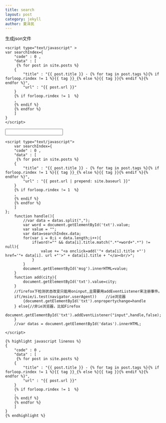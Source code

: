 ```yaml
---
title: search
layout: post
category: jekyll
author: 夏泽民
---
```

生成json文件
```
<script type="text/javascript" >
var searchIndex={
	"code" : 0 ,
	"data" : [
	 {% for post in site.posts %}
	{
		"title" : "{{ post.title }} - {% for tag in post.tags %}{% if forloop.rindex != 1 %}{{ tag }}_{% else %}{{ tag }}{% endif %}{% endfor %}",
		"url" : "{{ post.url }}"
	}
	{% if forloop.rindex != 1  %}
	,
	{% endif %}
    {% endfor %}
	]
}
</script>
```
<!-- more -->

<form action="" method="post">
<!-- 搜索框 -->   
<input type="text" id='txt' />
</form>
<!-- 模糊查询结果显示框 -->
<div id="msg"></div>

<!-- 查询数据 -->
<!--div id="datas">
城市,北京市,海淀区,东城区,西城区,宣武区,丰台区,朝阳区,崇文区,大兴区,石景山区,门头沟区,房山区,通州区,顺义区,怀柔区,昌平区,平谷区,密云县,延庆县,天津市,和平区,河西区,河北区,河东区,南开区,红桥区,北辰区,津南区,武清区,塘沽区,西青区,汉沽区,大港区,宝坻区,东丽区,蓟县,静海县,宁河县 ,上海,黄浦区,卢湾区,徐汇区,长宁区,静安区,普陀区,闸北区,杨浦区,虹口区,闵行区,宝山区,嘉定区,浦东新区,金山区,松江区,青浦区,南汇区,奉贤区,崇明县 ,重庆,渝中区,大渡口区,江北区,沙坪坝区,九龙坡区,南岸区,北碚区,万盛区,双桥区,渝北区,巴南区,万州区,涪陵区,黔江区,长寿区,江津区,永川区,南川区,綦江县,潼南县,铜梁县,大足县,荣昌县,璧山县,垫江县,武隆县,丰都县,城口县,梁平县,开县,巫溪县,巫山县,奉节县,云阳县,忠县,石柱土家族自治县,彭水苗族土家族自治县,酉阳苗族自治县,秀山土家族苗族自治县,新疆维吾尔自治区,乌鲁木齐,克拉玛依,石河子,阿拉尔市,图木舒克,五家渠,哈密,吐鲁番,阿克苏,喀什,和田,伊宁,塔城,阿勒泰,奎屯,博乐,昌吉,阜康,库尔勒,阿图什,乌苏 ,西藏自治区,拉萨,日喀则,宁夏回族自治区,银川,石嘴山,吴忠,固原,中卫,青铜峡市,灵武市,内蒙古自治区,呼和浩特,包头,乌海,赤峰,通辽,鄂尔多斯,呼伦贝尔,巴彦淖尔,乌兰察布,霍林郭勒市,满洲里市,牙克石市,扎兰屯市,根河市,额尔古纳市,丰镇市,锡林浩特市,二连浩特市,乌兰浩特市,阿尔山市 ,广西,南宁,柳州,桂林,梧州,北海,崇左,来宾,贺州,玉林,百色,河池,钦州,防城港,贵港,岑溪,凭祥,合山,北流,宜州,东兴,桂平,黑龙江,哈尔滨,大庆,齐齐哈尔,佳木斯,鸡西,鹤岗,双鸭山,牡丹江,伊春,七台河,黑河,绥化 加格达奇,五常,双城,尚志,纳河,虎林,密山,铁力,同江,富锦,绥芬河,海林,宁安,穆林,北安,五大连池,肇东,海伦,安达,吉林,长春,吉林,四平,辽源,通化,白山,松原,白城,九台市,榆树市,德惠市,舒兰市,桦甸市,蛟河市,磐石市,公主岭市,双辽市,梅河口市,集安市,临江市,大安市,洮南市,延吉市,图们市,敦化市,龙井市,珲春市,和龙市,辽宁,沈阳,大连,金州,鞍山,抚顺,本溪,丹东,锦州,营口,阜新,辽阳,盘锦,铁岭,朝阳,葫芦岛,新民,瓦房店,普兰,庄河,海城,东港,凤城,凌海,北镇,大石桥,盖州,灯塔,调兵山,开原,凌源,北票,兴城 ,河北,石家庄,唐山,邯郸,秦皇岛,保定,张家口,承德,廊坊,沧州,衡水,邢台,辛集市,藁城市,晋州市,新乐市,鹿泉市,遵化市,迁安市,武安市,南宫市,沙河市,涿州市,固安..定州市,安国市,高碑店市,泊头市,任丘市,黄骅市,河间市,霸州市,三河市,冀州市,深州市,山东,济南,青岛,淄博,枣庄,东营,烟台,潍坊,济宁,泰安,威海,日照,莱芜,临沂,德州,聊城,菏泽,滨州,章丘,胶南,胶州,平度,莱西,即墨,滕州,龙口,莱阳,莱州,招远,蓬莱,栖霞,海阳,青州,诸城,安丘,高密,昌邑,兖州,曲阜,邹城,乳山,文登,荣成,乐陵,临清,禹城,江苏,南京,镇江,常州,无锡,苏州,徐州,连云港,淮安,盐城,扬州,泰州,南通,宿迁,江阴市,宜兴市,邳州市,新沂市,金坛市,溧阳市,常熟市,张家港市,太仓市,昆山市,吴江市,如皋市,通州市,海门市,启东市,东台市,大丰市,高邮市,江都市,仪征市,丹阳市,扬中市,句容市,泰兴市,姜堰市,靖江市,兴化市,安徽,合肥,蚌埠,芜湖,淮南,亳州,阜阳,淮北,宿州,滁州,安庆,巢湖,马鞍山,宣城,黄山,池州,铜陵,界首,天长,明光,桐城,宁国,浙江,杭州,嘉兴,湖州,宁波,金华,温州,丽水,绍兴,衢州,舟山,台州,建德市,富阳市,临安市,余姚市,慈溪市,奉化市,瑞安市,乐清市,海宁市,平湖市,桐乡市,诸暨市,上虞市,嵊州市,兰溪市,义乌市,东阳市,永康市,江山市,临海市,温岭市,龙泉市,福建,福州,厦门,泉州,三明,南平,漳州,莆田,宁德,龙岩,福清市,长乐市,永安市,石狮市,晋江市,南安市,龙海市,邵武市,武夷山,建瓯市,建阳市,漳平市,福安市,福鼎市,广东,广州,深圳,汕头,惠州,珠海,揭阳,佛山,河源,阳江,茂名,湛江,梅州,肇庆,韶关,潮州,东莞,中山,清远,江门,汕尾,云浮,增城市,从化市,乐昌市,南雄市,台山市,开平市,鹤山市,恩平市,廉江市,雷州市 吴川市,高州市,化州市,高要市,四会市,兴宁市,陆丰市,阳春市,英德市,连州市,普宁市,罗定市,海南,海口,三亚,琼海,文昌,万宁,五指山,儋州,东方,云南,昆明,曲靖,玉溪,保山,昭通,丽江,普洱,临沧,安宁市,宣威市,个旧市,开远市,景洪市,楚雄市,大理市,潞西市,瑞丽市,贵州,贵阳,六盘水,遵义,安顺,清镇市,赤水市,仁怀市,铜仁市,毕节市,兴义市,凯里市,都匀市,福泉市,四川,成都,绵阳,德阳,广元,自贡,攀枝花,乐山,南充,内江,遂宁,广安,泸州,达州,眉山,宜宾,雅安,资阳,都江堰市,彭州市,邛崃市,崇州市,广汉市,什邡市,绵竹市,江油市,峨眉山市,阆中市,华蓥市,万源市,简阳市,西昌市,湖南,长沙,株洲,湘潭,衡阳,岳阳,郴州,永州,邵阳,怀化,常德,益阳,张家界,娄底,浏阳市,醴陵市,湘乡市,韶山市,耒阳市,常宁市,武冈市,临湘市,汨罗市,津市市,沅江市,资兴市,洪江市,冷水江市,涟源市,吉首市,武汉,襄樊,宜昌,黄石,鄂州,随州,荆州,荆门,十堰,孝感,黄冈,咸宁,大冶市,丹江口市,洪湖市,石首市,松滋市,宜都市,当阳市,枝江市,老河口市,枣阳市,宜城市,钟祥市,应城市,安陆市,汉川市,麻城市,武穴市,赤壁市,广水市,仙桃市,天门市,潜江市,恩施市,利川市,河南,郑州,洛阳,开封,漯河,安阳,新乡,周口,三门峡,焦作,平顶山,信阳,南阳,鹤壁,濮阳,许昌,商丘,驻马店,巩义市,新郑市,新密市,登封市,荥阳市,偃师市,汝州市,舞钢市,林州市,卫辉市,辉县市,沁阳市,孟州市,禹州市,长葛市,义马市,灵宝市,邓州市,永城市,项城市,济源市,山西,太原,大同,忻州,阳泉,长治,晋城,朔州,晋中,运城,临汾,吕梁,古交,潞城,高平,介休,永济,河津,原平,侯马,霍州,孝义,汾阳,陕西,西安,咸阳,铜川,延安,宝鸡,渭南,汉中,安康,商洛,榆林,兴平市,韩城市,华阴市,甘肃,兰州,天水,平凉,酒泉,嘉峪关,金昌,白银,武威,张掖,庆阳,定西,陇南,玉门市,敦煌市,临夏市,合作市,青海,西宁,格尔木,德令哈,江西,南昌,九江,赣州,吉安,鹰潭,上饶,萍乡,景德镇,新余,宜春,抚州,乐平市,瑞昌市,贵溪市,瑞金市,南康市,井冈山市,丰城市,樟树市,高安市,德兴市,台湾,台北,台中,基隆,高雄,台南,新竹,嘉义,板桥市,宜兰市,竹北市,桃园市,苗栗市,丰原市,彰化市,南投市,太保市,斗六市,新营市,凤山市,屏东市,台东市,花莲市,马公市 ,特别行政区,香港：中西区,东区,九龙城区,观塘区,南区,深水埗区,黄大仙区,湾仔区,油尖旺区,离岛区,葵青区,北区,西贡区,沙田区,屯门区,大埔区,荃湾区,元朗区,澳门：花地玛堂区,圣安多尼堂区（花王堂区）,望德堂区,大堂区,风顺堂区（圣老楞佐堂区）,离岛,氹仔,路环,
</div-->  
```
<script type="text/javascript">  
    var searchIndex={
	"code" : 0 ,
	"data" : [
	 {% for post in site.posts %}
	{
		"title" : "{{ post.title }} - {% for tag in post.tags %}{% if forloop.rindex != 1 %}{{ tag }}_{% else %}{{ tag }}{% endif %}{% endfor %}",
		"url" : "{{ post.url | prepend: site.baseurl }}"
	}
	{% if forloop.rindex != 1  %}
	,
	{% endif %}
    {% endfor %}
	]
};
    function handle(){  
        //var data = datas.split(",");
        var word = document.getElementById('txt').value;
        var value = "";
        var data=searchIndex.data;
        for(var i = 0;i < data.length;i++){
            if(word!="" && data[i].title.match(".*"+word+".*") != null){
                value += "<a onclick=add('"+ data[i].title +"') href='"+ data[i]. url +"'>" + data[i].title + "</a><br/>";
            }
        }       
        document.getElementById('msg').innerHTML=value;
    } 
    function add(city){
        document.getElementById('txt').value=city;
    }
    //firefox下检测状态改变只能用oninput,且需要用addEventListener来注册事件。   
    if(/msie/i.test(navigator.userAgent))    //ie浏览器   
        {document.getElementById('txt').onpropertychange=handle   
    } else{//非ie浏览器，比如Firefox   
        document.getElementById('txt').addEventListener("input",handle,false);   
    }
    //var datas = document.getElementById('datas').innerHTML;

</script> 
```
```
{% highlight javascript linenos %}
{
	"code" : 0 ,
	"data" : [
	 {% for post in site.posts %}
	{
		"title" : "{{ post.title }} - {% for tag in post.tags %}{% if forloop.rindex != 1 %}{{ tag }}_{% else %}{{ tag }}{% endif %}{% endfor %}",
		"url" : "{{ post.url }}"
	}
	{% if forloop.rindex != 1  %}
	,
	{% endif %}
    {% endfor %}
	]
}
{% endhighlight %}
```